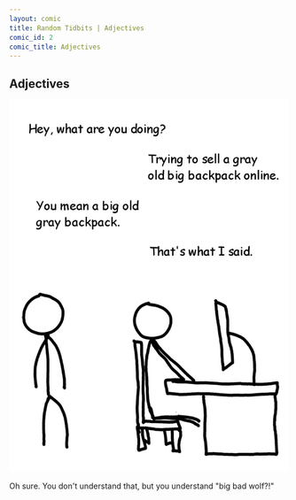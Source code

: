 ```yaml
---
layout: comic
title: Random Tidbits | Adjectives
comic_id: 2
comic_title: Adjectives
---
```


## Adjectives

![](/assets/images/2.png)

Oh sure. You don't understand that, but you understand "big bad wolf?!"
